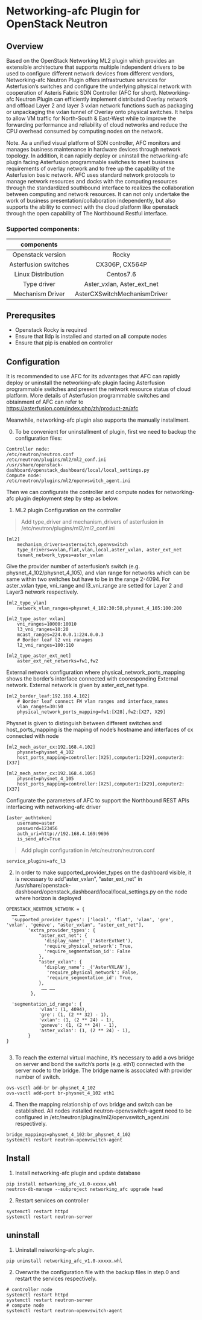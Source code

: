 # Networking-afc Plugin for OpenStack Neutron

## Overview
Based on the OpenStack Networking ML2 plugin which provides an extensible architecture that supports multiple independent drivers to be used to configure different network devices from different vendors, Networking-afc Neutron Plugin offers infrastructure services for Asterfusion’s  switches and configure the underlying physical network with cooperation of Asteris Fabric SDN Controller (AFC for short). Networking-afc Neutron Plugin can efficiently implement distributed Overlay  network  and offload Layer 2 and layer 3 vxlan network functions such as packaging or unpackaging the vxlan tunnel of Overlay onto physical switches. It helps to allow VM traffic for North-South & East-West while to improve the forwarding performance and reliability of cloud networks and reduce the CPU overhead consumed by computing nodes on the network.

Note. As a unified visual platform of SDN controller, AFC monitors and manages business maintenance in hardware devices through network topology. In addition, it can rapidly deploy or uninstall the networking-afc plugin facing Asterfusion programmable switches to meet business requirements of overlay network and to free up the capability of the Asterfusion basic network. AFC uses standard network protocols to manage network resources and docks with the  computing resources through the standardized southbound interface to realizes the collaboration between computing and network resources. It can not only undertake the work of business presentation/collaboration independently, but also supports the ability to connect with the cloud platform like openstack through the open capability of The Northbound Restful interface.

<!--
    ### Architectural
    Networking-afc Neutron Plugin 

    <img src="https://github.com/songminyue/hello-world/blob/main/NETWORKING-AFC.png" width="50%" >
-->
### Supported components:

|components||
|:-----------------:|:---------------------------:|
|Openstack version   |Rocky                        |
|Asterfusion switches|CX306P, CX564P|
|Linux Distribution  |Centos7.6|
|Type driver         |Aster_vxlan, Aster_ext_net|
|Mechanism Driver    |AsterCXSwitchMechanismDriver|

## Prerequsites

* Openstack Rocky is required
* Ensure that lldp is installed and started on all compute nodes
* Ensure that pip is enabled on controller

## Configuration

It is recommended to use AFC for its advantages that AFC can rapidly deploy or uninstall the networking-afc plugin facing Asterfusion programmable switches and present the network resource status of cloud platform.
More details of Asterfusion programmable switches and obtainment of AFC can refer to https://asterfusion.com/index.php/zh/product-zn/afc

Meanwhile, networking-afc plugin also supports the manually installment.

0.  To be convenient for uninstallment of plugin, first we need to backup the configuration files:
```
Controller node:
/etc/neutron/neutron.conf
/etc/neutron/plugins/ml2/ml2_conf.ini
/usr/share/openstack-dashboard/openstack_dashboard/local/local_settings.py
Compute node:
/etc/neutron/plugins/ml2/openvswitch_agent.ini
```
Then we can configurate the controller and compute nodes for networking-afc plugin deployment step by step as below.

1.  ML2 plugin Configuration on the controller 
 >Add type_driver and mechanism_drivers of asterfusion in /etc/neutron/plugins/ml2/ml2_conf.ini
```    
[ml2]
    mechanism_drivers=asterswitch,openvswitch
    type_drivers=vxlan,flat,vlan,local,aster_vxlan, aster_ext_net
    tenant_network_types=aster_vxlan
```
  Give the provider number of asterfusion’s switch (e.g. physnet_4_102/physnet_4_105), and vlan range for networks which can be same within two switches but have to be in the range 2-4094. For aster_vxlan type, vni_range and l3_vni_range are setted for Layer 2 and Layer3 network respectively.
```
[ml2_type_vlan]
    network_vlan_ranges=physnet_4_102:30:50,physnet_4_105:100:200
    
[ml2_type_aster_vxlan]
    vni_ranges=10000:10010
    l3_vni_ranges=10:20
    mcast_ranges=224.0.0.1:224.0.0.3
    # Border leaf l2 vni ranages
    l2_vni_ranges=100:110
    
[ml2_type_aster_ext_net]
    aster_ext_net_networks=fw1,fw2
```
  External network configuration where physical_network_ports_mapping shows the border’s interface connected with cooresponding External network. External network is given by aster_ext_net type.
```
[ml2_border_leaf:192.168.4.102]
    # Border leaf connect FW vlan ranges and interface_names
    vlan_ranges=30:50
    physical_network_ports_mapping=fw1:[X28],fw2:[X27, X29]
```
  Physnet is given to distinguish between different switches and host_ports_mapping is the maping of node’s hostname and interfaces of cx connected with node
```
[ml2_mech_aster_cx:192.168.4.102]
    physnet=physnet_4_102
    host_ports_mapping=controller:[X25],computer1:[X29],computer2:[X37]
    
[ml2_mech_aster_cx:192.168.4.105]
    physnet=physnet_4_105
    host_ports_mapping=controller:[X25],computer1:[X29],computer2:[X37]
```
  Configurate the parameters of AFC to support the Northbound REST APIs interfacing with networking-afc driver
```
[aster_authtoken]
    username=aster
    password=123456
    auth_uri=http://192.168.4.169:9696
    is_send_afc=True
```
> Add plugin configuration in /etc/neutron/neutron.conf
```
service_plugins=afc_l3
```

2.  In order to make supported_provider_types on the dashboard visible, it is necessary to add“aster_vxlan”, “aster_ext_net” in /usr/share/openstack-dashboard/openstack_dashboard/local/local_settings.py on the node where horizon is deployed
```
OPENSTACK_NEUTRON_NETWORK = {
  …… ……
  'supported_provider_types': ['local', 'flat', 'vlan', 'gre', 'vxlan', 'geneve', "aster_vxlan", "aster_ext_net"],
        'extra_provider_types': {
            "aster_ext_net": {
              'display_name': _('AsterExtNet'),
              'require_physical_network': True,
              'require_segmentation_id': False
            },
            "aster_vxlan": {
              'display_name': _('AsterVXLAN'),
               'require_physical_network': False,
               'require_segmentation_id': True,
            },
             …… ……
         },

  'segmentation_id_range': {
            'vlan': (1, 4094),
            'gre': (1, (2 ** 32) - 1),
            'vxlan': (1, (2 ** 24) - 1),
            'geneve': (1, (2 ** 24) - 1),
            'aster_vxlan': (1, (2 ** 24) - 1),
        }
}
        
```
3.  To reach the external virtual machine, it’s necessary to add a ovs bridge on server and bond the switch’s ports (e.g. eth1) connected with the server node to the bridge. The bridge name is associated with provider number of switch.
```
ovs-vsctl add-br br-physnet_4_102 
ovs-vsctl add-port br-physnet_4_102 eth1
```

4.  Then the mapping relationship of ovs bridge and switch can be established. All nodes installed neutron-openvswitch-agent need to be configured in /etc/neutron/plugins/ml2/openvswitch_agent.ini respectively.
```
bridge_mappings=physnet_4_102:br_physnet_4_102
systemctl restart neutron-openvswitch-agent
```
## Install 
1.  Install networking-afc plugin and update database
```
pip install networking_afc_v1.0-xxxxx.whl
neutron-db-manage --subproject networking_afc upgrade head
```

2.  Restart services on controller
```
systemctl restart httpd 
systemctl restart neutron-server
```

##  uninstall
1.  Uninstall neiworking-afc plugin.
```
pip uninstall networking_afc_v1.0-xxxxx.whl
```
2.  Overwrite the configuration file with the backup files in step.0 and restart the services respectively.
```
# controller node
systemctl restart httpd 
systemctl restart neutron-server
# compute node
systemctl restart neutron-openvswitch-agent
```
